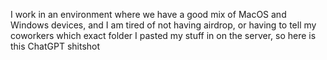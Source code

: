 I work in an environment where we have a good mix of MacOS and Windows devices, and I am tired of not having airdrop, or having to tell my coworkers which exact folder I pasted my stuff in on the server, so here is this ChatGPT shitshot